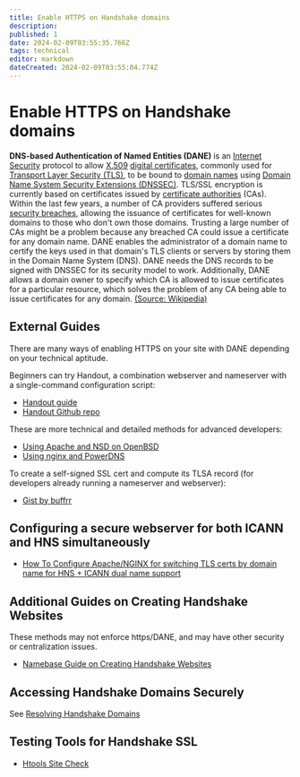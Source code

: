 ```yaml
---
title: Enable HTTPS on Handshake domains
description: 
published: 1
date: 2024-02-09T03:55:35.766Z
tags: technical
editor: markdown
dateCreated: 2024-02-09T03:55:04.774Z
---
```


# Enable HTTPS on Handshake domains


**DNS-based Authentication of Named Entities (DANE)** is an [Internet Security](https://en.wikipedia.org/wiki/Internet_security) protocol to allow [X.509](https://en.wikipedia.org/wiki/X.509) [digital certificates](https://en.wikipedia.org/wiki/Digital_certificates), commonly used for [Transport Layer Security (TLS)](https://en.wikipedia.org/wiki/Transport_Layer_Security), to be bound to [domain names](https://en.wikipedia.org/wiki/Domain_name) using [Domain Name System Security Extensions (DNSSEC)](https://en.wikipedia.org/wiki/Domain_Name_System_Security_Extensions). TLS/SSL encryption is currently based on certificates issued by [certificate authorities](https://en.wikipedia.org/wiki/Certificate_authority) (CAs). Within the last few years, a number of CA providers suffered serious [security breaches](https://en.wikipedia.org/wiki/Certificate_authority#CA_compromise), allowing the issuance of certificates for well-known domains to those who don't own those domains. Trusting a large number of CAs might be a problem because any breached CA could issue a certificate for any domain name. DANE enables the administrator of a domain name to certify the keys used in that domain's TLS clients or servers by storing them in the Domain Name System (DNS). DANE needs the DNS records to be signed with DNSSEC for its security model to work. Additionally, DANE allows a domain owner to specify which CA is allowed to issue certificates for a particular resource, which solves the problem of any CA being able to issue certificates for any domain. [(Source: Wikipedia)](https://en.wikipedia.org/wiki/DNS-based_Authentication_of_Named_Entities)


## External Guides
There are many ways of enabling HTTPS on your site with DANE depending on your technical aptitude.

Beginners can try Handout, a combination webserver and nameserver with a single-command configuration script:

- [Handout guide](https://matthewzipkin.medium.com/building-a-secure-website-on-your-handshake-tld-a8922a950a4f)
- [Handout Github repo](https://github.com/pinheadmz/handout)

These are more technical and detailed methods for advanced developers:

- [Using Apache and NSD on OpenBSD](https://www.sebastianrasor.com/blog/hosting-a-secure-website-on-the-handshake-protocol-using-dane)
- [Using nginx and PowerDNS](https://blog.htools.work/posts/hns-pdns-nginx/)

To create a self-signed SSL cert and compute its TLSA record (for developers already running a nameserver and webserver):

- [Gist by buffrr](https://gist.github.com/buffrr/609285c952e9cb28f76da168ef8c2ca6)

## Configuring a secure webserver for both ICANN and HNS simultaneously
- [How To Configure Apache/NGINX for switching TLS certs by domain name for HNS + ICANN dual name support](https://sorablog.eu.org/apache-nginx-with-hns-icann-domain.html)

## Additional Guides on Creating Handshake Websites
These methods may not enforce https/DANE, and may have other security or centralization issues.

- [Namebase Guide on Creating Handshake Websites](https://learn.namebase.io/starting-from-zero/how-to-create-a-handshake-website)

## Accessing Handshake Domains Securely
See [Resolving Handshake Domains](/en/resolving)

## Testing Tools for Handshake SSL
- [Htools Site Check](https://sitecheck.htools.work/)
